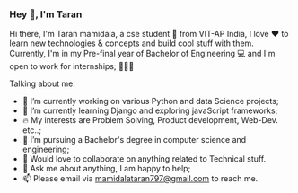 
### Hey 👋, I'm Taran


Hi there, I'm Taran mamidala, a cse student 🚀 from VIT-AP India, I love ❤️ to learn new technologies & concepts and build cool stuff with them. Currently, I'm in my Pre-final year of Bachelor of Engineering 💻 and I'm open to work for internships; 👨🏻‍💻


Talking about me:

- 🔭 I’m currently working on various Python and data Science projects;
- 🌱 I’m currently learning Django and exploring javaScript frameworks;
- 🔥 My interests are Problem Solving, Product development, Web-Dev. etc..;
- 💼 I’m pursuing a Bachelor's degree in computer science and engineering;
- 👯 Would love to collaborate on anything related to Technical stuff.
- 💬 Ask me about anything, I am happy to help;
- 📫 Please email via mamidalataran797@gmail.com to reach me.

